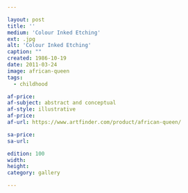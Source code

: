 ```yaml
---

layout: post
title: ''
medium: 'Colour Inked Etching'
ext: .jpg
alt: 'Colour Inked Etching'
caption: ""
created: 1986-10-19
date: 2011-03-24
image: african-queen
tags:
  - childhood

af-price:
af-subject: abstract and conceptual
af-style: illustrative
af-price:
af-url: https://www.artfinder.com/product/african-queen/

sa-price:
sa-url:

edition: 100
width:
height:
category: gallery

---
```

